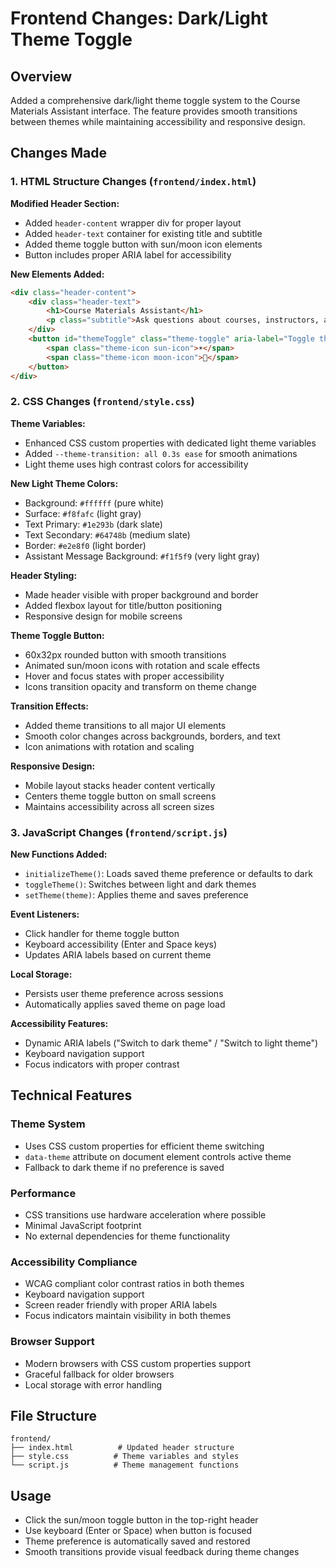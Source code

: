 # Frontend Changes: Dark/Light Theme Toggle

## Overview
Added a comprehensive dark/light theme toggle system to the Course Materials Assistant interface. The feature provides smooth transitions between themes while maintaining accessibility and responsive design.

## Changes Made

### 1. HTML Structure Changes (`frontend/index.html`)

**Modified Header Section:**
- Added `header-content` wrapper div for proper layout
- Added `header-text` container for existing title and subtitle
- Added theme toggle button with sun/moon icon elements
- Button includes proper ARIA label for accessibility

**New Elements Added:**
```html
<div class="header-content">
    <div class="header-text">
        <h1>Course Materials Assistant</h1>
        <p class="subtitle">Ask questions about courses, instructors, and content</p>
    </div>
    <button id="themeToggle" class="theme-toggle" aria-label="Toggle theme">
        <span class="theme-icon sun-icon">☀️</span>
        <span class="theme-icon moon-icon">🌙</span>
    </button>
</div>
```

### 2. CSS Changes (`frontend/style.css`)

**Theme Variables:**
- Enhanced CSS custom properties with dedicated light theme variables
- Added `--theme-transition: all 0.3s ease` for smooth animations
- Light theme uses high contrast colors for accessibility

**New Light Theme Colors:**
- Background: `#ffffff` (pure white)
- Surface: `#f8fafc` (light gray)
- Text Primary: `#1e293b` (dark slate)
- Text Secondary: `#64748b` (medium slate)
- Border: `#e2e8f0` (light border)
- Assistant Message Background: `#f1f5f9` (very light gray)

**Header Styling:**
- Made header visible with proper background and border
- Added flexbox layout for title/button positioning
- Responsive design for mobile screens

**Theme Toggle Button:**
- 60x32px rounded button with smooth transitions
- Animated sun/moon icons with rotation and scale effects
- Hover and focus states with proper accessibility
- Icons transition opacity and transform on theme change

**Transition Effects:**
- Added theme transitions to all major UI elements
- Smooth color changes across backgrounds, borders, and text
- Icon animations with rotation and scaling

**Responsive Design:**
- Mobile layout stacks header content vertically
- Centers theme toggle button on small screens
- Maintains accessibility across all screen sizes

### 3. JavaScript Changes (`frontend/script.js`)

**New Functions Added:**
- `initializeTheme()`: Loads saved theme preference or defaults to dark
- `toggleTheme()`: Switches between light and dark themes
- `setTheme(theme)`: Applies theme and saves preference

**Event Listeners:**
- Click handler for theme toggle button
- Keyboard accessibility (Enter and Space keys)
- Updates ARIA labels based on current theme

**Local Storage:**
- Persists user theme preference across sessions
- Automatically applies saved theme on page load

**Accessibility Features:**
- Dynamic ARIA labels ("Switch to dark theme" / "Switch to light theme")
- Keyboard navigation support
- Focus indicators with proper contrast

## Technical Features

### Theme System
- Uses CSS custom properties for efficient theme switching
- `data-theme` attribute on document element controls active theme
- Fallback to dark theme if no preference is saved

### Performance
- CSS transitions use hardware acceleration where possible
- Minimal JavaScript footprint
- No external dependencies for theme functionality

### Accessibility Compliance
- WCAG compliant color contrast ratios in both themes
- Keyboard navigation support
- Screen reader friendly with proper ARIA labels
- Focus indicators maintain visibility in both themes

### Browser Support
- Modern browsers with CSS custom properties support
- Graceful fallback for older browsers
- Local storage with error handling

## File Structure
```
frontend/
├── index.html          # Updated header structure
├── style.css          # Theme variables and styles
└── script.js          # Theme management functions
```

## Usage
- Click the sun/moon toggle button in the top-right header
- Use keyboard (Enter or Space) when button is focused
- Theme preference is automatically saved and restored
- Smooth transitions provide visual feedback during theme changes